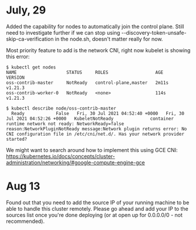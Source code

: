July, 29
========

Added the capability for nodes to automatically join the control plane. Still need to investigate further if we can stop using --discovery-token-unsafe-skip-ca-verification in the node.sh, doesn't matter really for now. 

Most priority feature to add is the network CNI, right now kubelet is showing this error:

```
$ kubectl get nodes
NAME                   STATUS     ROLES                  AGE     VERSION
oss-contrib-master     NotReady   control-plane,master   2m11s   v1.21.3
oss-contrib-worker-0   NotReady   <none>                 114s    v1.21.3
```

```
$ kubectl describe node/oss-contrib-master 
  Ready            False   Fri, 30 Jul 2021 04:52:40 +0000   Fri, 30 Jul 2021 04:52:26 +0000   KubeletNotReady              container runtime network not ready: NetworkReady=false reason:NetworkPluginNotReady message:Network plugin returns error: No CNI configuration file in /etc/cni/net.d/. Has your network provider started?
```

We might want to search around how to implement this using GCE CNI:
https://kubernetes.io/docs/concepts/cluster-administration/networking/#google-compute-engine-gce


Aug 13
======

Found out that you need to add the source IP of your running machine to be able to handle this cluster remotely. Please go ahead and add your IP to the sources list once you're done deploying (or at open up for 0.0.0.0/0 - not recommended).
